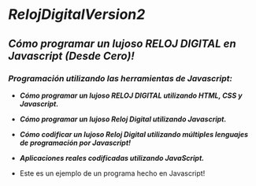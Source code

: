 # **_RelojDigitalVersion2_**

## **_Cómo programar un lujoso RELOJ DIGITAL en Javascript (Desde Cero)!_**

### **_Programación utilizando las herramientas de Javascript:_**

- **_Cómo programar un lujoso RELOJ DIGITAL utilizando HTML, CSS y Javascript._**
  
- **_Cómo programar un lujoso Reloj Digital utilizando Javascript._**
  
- **_Cómo codificar un lujoso Reloj Digital utilizando múltiples lenguajes de programación por Javascript!_**

- **_Aplicaciones reales codificadas utilizando JavaScript._**
- Este es un ejemplo de un programa hecho en Javascript!
